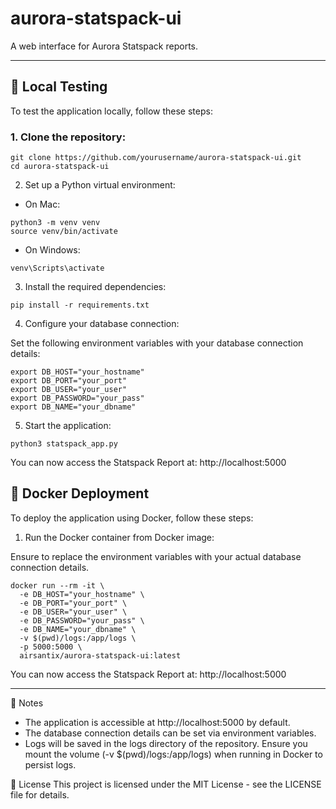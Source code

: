 # aurora-statspack-ui
A web interface for Aurora Statspack reports.

---

## 🚀 Local Testing

To test the application locally, follow these steps:

### 1. Clone the repository:

```
git clone https://github.com/yourusername/aurora-statspack-ui.git
cd aurora-statspack-ui
```

2. Set up a Python virtual environment:

- On Mac:
```
python3 -m venv venv
source venv/bin/activate  
```

- On Windows:
```
venv\Scripts\activate
```

3. Install the required dependencies:

```
pip install -r requirements.txt
```

4. Configure your database connection:

Set the following environment variables with your database connection details:

```
export DB_HOST="your_hostname"
export DB_PORT="your_port"
export DB_USER="your_user"
export DB_PASSWORD="your_pass"
export DB_NAME="your_dbname"
```

5. Start the application:

```
python3 statspack_app.py
```

You can now access the Statspack Report at: http://localhost:5000

## 🐳 Docker Deployment

To deploy the application using Docker, follow these steps:

1. Run the Docker container from Docker image:

Ensure to replace the environment variables with your actual database connection details.

```
docker run --rm -it \
  -e DB_HOST="your_hostname" \
  -e DB_PORT="your_port" \
  -e DB_USER="your_user" \
  -e DB_PASSWORD="your_pass" \
  -e DB_NAME="your_dbname" \
  -v $(pwd)/logs:/app/logs \
  -p 5000:5000 \
  airsantix/aurora-statspack-ui:latest
```

You can now access the Statspack Report at: http://localhost:5000

---

📝 Notes
- The application is accessible at http://localhost:5000 by default.
- The database connection details can be set via environment variables.
- Logs will be saved in the logs directory of the repository. Ensure you mount the volume (-v $(pwd)/logs:/app/logs) when running in Docker to persist logs.

📜 License
This project is licensed under the MIT License - see the LICENSE file for details.

